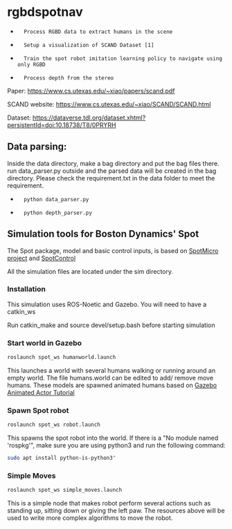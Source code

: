 # rgbdspotnav

-       Process RGBD data to extract humans in the scene
-       Setup a visualization of SCAND Dataset [1]
-       Train the spot robot imitation learning policy to navigate using only RGBD
-       Process depth from the stereo

Paper:
https://www.cs.utexas.edu/~xiao/papers/scand.pdf

SCAND website:
https://www.cs.utexas.edu/~xiao/SCAND/SCAND.html

Dataset:
https://dataverse.tdl.org/dataset.xhtml?persistentId=doi:10.18738/T8/0PRYRH

## Data parsing:
Inside the data directory, make a bag directory and put the bag files there. run data_parser.py outside and the parsed data will be created in the bag directory.
Please check the requirement.txt in the data folder to meet the requirement. 

-       python data_parser.py
-       python depth_parser.py

## Simulation tools for Boston Dynamics' Spot

The Spot package, model and basic control inputs, is based on [SpotMicro project](https://github.com/OpenQuadruped/spot_mini_mini) and [SpotControl](https://github.com/SoftServeSAG/spot_simulation/tree/spot_control)

All the simulation files are located under the sim directory.

### Installation
This simulation uses ROS-Noetic and Gazebo. You will need to have a catkin_ws 

Run catkin_make and source devel/setup.bash before starting simulation 

### Start world in Gazebo
```bash
roslaunch spot_ws humanworld.launch
```
This launches a world with several humans walking or running around an empty world. The file humans.world can be edited to add/ remove move humans. These models are spawned animated humans based on [Gazebo Animated Actor Tutorial](https://classic.gazebosim.org/tutorials?tut=actor&cat=build_robot)

### Spawn Spot robot
```bash
roslaunch spot_ws robot.launch
```
This spawns the spot robot into the world. If there is a "No module named 'rospkg'", make sure you are using python3 and run the following command: 
```bash
sudo apt install python-is-python3"
```

### Simple Moves
```bash
roslaunch spot_ws simple_moves.launch
```
This is a simple node that makes robot perform several actions such as standing up, sitting down or giving the left paw. The resources above will be used to write more complex algorithms to move the robot. 
